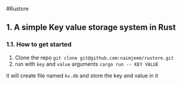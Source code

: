 #Rustore
## 1. A simple Key value storage system in Rust

### 1.1. How to get started

 1. Clone the repo `git clone git@github.com:naimjeem/rustore.git`
2. run with `key` and `value` arguments `cargo run -- KEY VALUE`


it will create file named `kv.db` and store the key and value in it